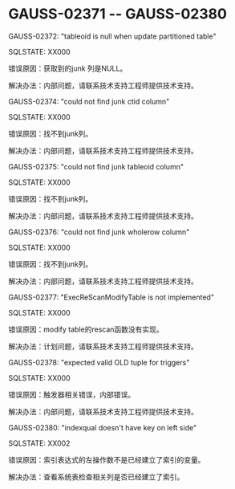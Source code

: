 # GAUSS-02371 -- GAUSS-02380<a name="ZH-CN_TOPIC_0302073355"></a>

GAUSS-02372: "tableoid is null when update partitioned table"

SQLSTATE: XX000

错误原因：获取到的junk 列是NULL。

解决办法：内部问题，请联系技术支持工程师提供技术支持。

GAUSS-02374: "could not find junk ctid column"

SQLSTATE: XX000

错误原因：找不到junk列。

解决办法：内部问题，请联系技术支持工程师提供技术支持。

GAUSS-02375: "could not find junk tableoid column"

SQLSTATE: XX000

错误原因：找不到junk列。

解决办法：内部问题，请联系技术支持工程师提供技术支持。

GAUSS-02376: "could not find junk wholerow column"

SQLSTATE: XX000

错误原因：找不到junk列。

解决办法：内部问题，请联系技术支持工程师提供技术支持。

GAUSS-02377: "ExecReScanModifyTable is not implemented"

SQLSTATE: XX000

错误原因：modify table的rescan函数没有实现。

解决办法：计划问题，请联系技术支持工程师提供技术支持。

GAUSS-02378: "expected valid OLD tuple for triggers"

SQLSTATE: XX000

错误原因：触发器相关错误，内部错误。

解决办法：内部问题，请联系技术支持工程师提供技术支持。

GAUSS-02380: "indexqual doesn't have key on left side"

SQLSTATE: XX002

错误原因：索引表达式的左操作数不是已经建立了索引的变量。

解决办法：查看系统表检查相关列是否已经建立了索引。
